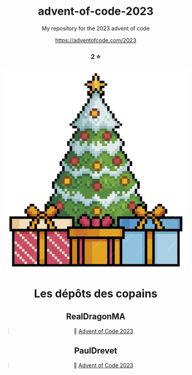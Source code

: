 
# <center>advent-of-code-2023
<center>My repository for the 2023 advent of code

<a>https://adventofcode.com/2023
### <center>2 ⭐

![This is a fir image.](/assets/fir.png "This is a fir image.")

# Les dépôts des copains

## RealDragonMA

> 🎄 [Advent of Code 2023](https://github.com/RealDragonMA/Advent-of-code-2023)

## PaulDrevet

> 🎁 [Advent of Code 2023](https://github.com/PaulDrevet/advent_of_code_2023)
